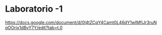 # Laboratorio -1
https://docs.google.com/document/d/0l4tZCqY4Camt0L46dY1wIMfjJr3ruNqOOrix1dBvY7Y/edit?tab=t.0
